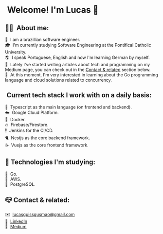 # &nbsp;Welcome! I'm Lucas 👋

## 👨‍💻 &nbsp;About me:
🌱 &nbsp;I am a brazillian software engineer.<br>
🎓 &nbsp;I'm currently studying Software Engineering at the 
Pontifical Catholic University.<br>
🌎 &nbsp;I speak Portuguese, English and now I'm learning German by myself.<br>
📄 &nbsp;Lately I've started writing articles about tech and programming on my Medium page, you can check out in the [Contact & related](#contact--related) section below.<br>
📖 &nbsp;At this moment, I'm very interested in learning about the Go programming language and cloud solutions related to concurrency.<br>

##  &nbsp;Current tech stack I work with on a daily basis:
📜 &nbsp;Typescript as the main language (on frontend and backend).<br>
☁️  &nbsp;Google Cloud Platform.<br>
🐳 &nbsp;Docker.<br>
🔥 &nbsp;Firebase/Firestore.<br>
🕴️ &nbsp;Jenkins for the CI/CD.<br>
🐈 &nbsp;Nestjs as the core backend framework.<br>
☕  &nbsp;Vuejs as the core frontend framework.<br>

## 🔬&nbsp;Technologies I'm studying:
🐻 &nbsp;Go.<br>
🌲 &nbsp;AWS.<br>
🐘 &nbsp;PostgreSQL.<br>

## 📪&nbsp;Contact & related:
✉️  &nbsp;lucasguissgusmao@gmail.com<br>
👥 &nbsp;<a href="https://www.linkedin.com/in/lucasguissgusmao/">LinkedIn</a><br>
📃 &nbsp;<a href="https://lucasguissgusmao.medium.com/">Medium</a><br>